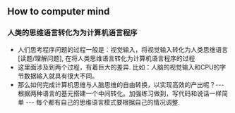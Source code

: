 ## How to computer mind

### 人类的思维语言转化为为计算机语言程序
- 人们思考程序问题的过程一般是：视觉输入，将视觉输入转化为人类思维语言[读题/理解问题], 在将人类思维语言转化为计算机语言程序的过程
- 这里面涉及到两个过程，有着巨大的差异. 比如：人脑的视觉输入和CPU的字节数据输入就具有很大不同。
- 那么如何完成计算机思维与人脑思维的自由转换，以实现高效的产出呢？--- 根据两种语言的基元搭建一个中间转化。加强练习做到，写代码和说话一样简单 --- 每个都有自己的思维语言模式要根据自己的情况调整.
